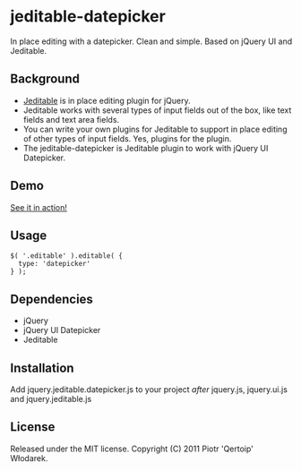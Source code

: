 # jeditable-datepicker

In place editing with a datepicker. Clean and simple. Based on jQuery UI and Jeditable.

## Background

 * [Jeditable](http://www.appelsiini.net/projects/jeditable) is in place editing plugin for jQuery.
 * Jeditable works with several types of input fields out of the box, like text fields and text area fields.
 * You can write your own plugins for Jeditable to support in place editing of other types of input fields. Yes, plugins for the plugin.
 * The jeditable-datepicker is Jeditable plugin to work with jQuery UI Datepicker.

## Demo

[See it in action!](http://thesingularity.pl/jeditable-datepicker-demo)

## Usage

    $( '.editable' ).editable( {
      type: 'datepicker'
    } );

## Dependencies

 * jQuery
 * jQuery UI Datepicker
 * Jeditable

## Installation

Add jquery.jeditable.datepicker.js to your project _after_ jquery.js, jquery.ui.js and jquery.jeditable.js

## License

Released under the MIT license. Copyright (C) 2011 Piotr 'Qertoip' Włodarek.